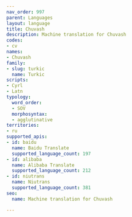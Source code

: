 ```yaml
---
nav_order: 997
parent: Languages
layout: language
title: Chuvash
description: Machine translation for Chuvash
codes:
- cv
names:
- Chuvash
family:
- slug: turkic
  name: Turkic
scripts:
- Cyrl
- Latn
typology:
  word_order:
  - SOV
  morphosyntax:
  - agglutinative
territories:
- ru
supported_apis:
- id: baidu
  name: Baidu Translate
  supported_language_count: 197
- id: alibaba
  name: Alibaba Translate
  supported_language_count: 212
- id: niutrans
  name: Niutrans
  supported_language_count: 381
seo:
  name: Machine translation for Chuvash

---
```


